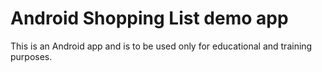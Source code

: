 # Android Shopping List demo app

This is an Android app and is to be used only for educational and training purposes. 
